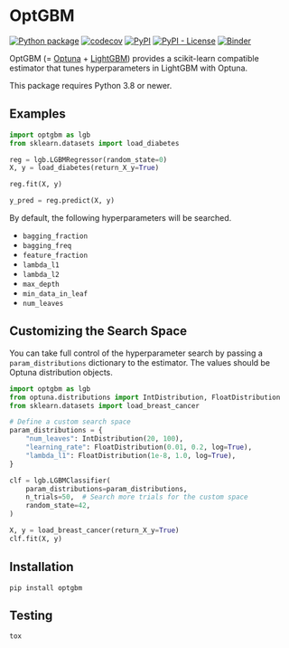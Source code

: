 # OptGBM

[![Python package](https://github.com/Y-oHr-N/OptGBM/workflows/Python%20package/badge.svg?branch=master)](https://github.com/Y-oHr-N/OptGBM/actions?query=workflow%3A%22Python+package%22)
[![codecov](https://codecov.io/gh/Y-oHr-N/OptGBM/branch/master/graph/badge.svg)](https://codecov.io/gh/Y-oHr-N/OptGBM)
[![PyPI](https://img.shields.io/pypi/v/OptGBM)](https://pypi.org/project/OptGBM/)
[![PyPI - License](https://img.shields.io/pypi/l/OptGBM)](https://pypi.org/project/OptGBM/)
[![Binder](https://mybinder.org/badge.svg)](https://mybinder.org/v2/gh/Y-oHr-N/OptGBM/master)

OptGBM (= [Optuna](https://optuna.org/) + [LightGBM](http://github.com/microsoft/LightGBM)) provides a scikit-learn compatible estimator that tunes hyperparameters in LightGBM with Optuna.

This package requires Python 3.8 or newer.

## Examples

```python
import optgbm as lgb
from sklearn.datasets import load_diabetes

reg = lgb.LGBMRegressor(random_state=0)
X, y = load_diabetes(return_X_y=True)

reg.fit(X, y)

y_pred = reg.predict(X, y)
```

By default, the following hyperparameters will be searched.

- `bagging_fraction`
- `bagging_freq`
- `feature_fraction`
- `lambda_l1`
- `lambda_l2`
- `max_depth`
- `min_data_in_leaf`
- `num_leaves`

## Customizing the Search Space

You can take full control of the hyperparameter search by passing a
`param_distributions` dictionary to the estimator. The values should be Optuna
distribution objects.

```python
import optgbm as lgb
from optuna.distributions import IntDistribution, FloatDistribution
from sklearn.datasets import load_breast_cancer

# Define a custom search space
param_distributions = {
    "num_leaves": IntDistribution(20, 100),
    "learning_rate": FloatDistribution(0.01, 0.2, log=True),
    "lambda_l1": FloatDistribution(1e-8, 1.0, log=True),
}

clf = lgb.LGBMClassifier(
    param_distributions=param_distributions,
    n_trials=50,  # Search more trials for the custom space
    random_state=42,
)

X, y = load_breast_cancer(return_X_y=True)
clf.fit(X, y)
```

## Installation

```
pip install optgbm
```

## Testing

```
tox
```
